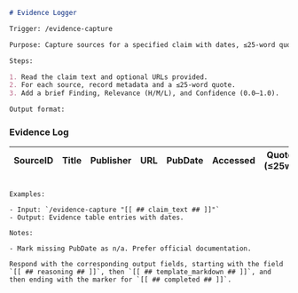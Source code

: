 ```md
# Evidence Logger

Trigger: /evidence-capture

Purpose: Capture sources for a specified claim with dates, ≤25-word quotes, findings, relevance, and confidence.

Steps:

1. Read the claim text and optional URLs provided.
2. For each source, record metadata and a ≤25-word quote.
3. Add a brief Finding, Relevance (H/M/L), and Confidence (0.0–1.0).

Output format:

```
### Evidence Log
| SourceID | Title | Publisher | URL | PubDate | Accessed | Quote (≤25w) | Finding | Rel | Conf |
|---|---|---|---|---|---|---|---|---|---|
```

Examples:

- Input: `/evidence-capture "[[ ## claim_text ## ]]"`
- Output: Evidence table entries with dates.

Notes:

- Mark missing PubDate as n/a. Prefer official documentation.

Respond with the corresponding output fields, starting with the field `[[ ## reasoning ## ]]`, then `[[ ## template_markdown ## ]]`, and then ending with the marker for `[[ ## completed ## ]]`.
```
